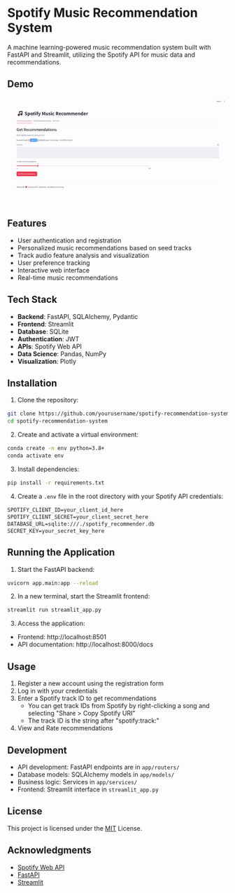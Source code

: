 # Spotify Music Recommendation System

A machine learning-powered music recommendation system built with FastAPI and Streamlit, utilizing the Spotify API for music data and recommendations.

## Demo

![Demo](demo/demo.gif)


## Features

- User authentication and registration
- Personalized music recommendations based on seed tracks
- Track audio feature analysis and visualization
- User preference tracking
- Interactive web interface
- Real-time music recommendations

## Tech Stack

- **Backend**: FastAPI, SQLAlchemy, Pydantic
- **Frontend**: Streamlit
- **Database**: SQLite
- **Authentication**: JWT
- **APIs**: Spotify Web API
- **Data Science**: Pandas, NumPy
- **Visualization**: Plotly

## Installation

1. Clone the repository:
```bash
git clone https://github.com/yourusername/spotify-recommendation-system.git
cd spotify-recommendation-system
```

2. Create and activate a virtual environment:
```bash
conda create -n env python=3.8+
conda activate env 
```

3. Install dependencies:
```bash
pip install -r requirements.txt
```

4. Create a `.env` file in the root directory with your Spotify API credentials:
```env
SPOTIFY_CLIENT_ID=your_client_id_here
SPOTIFY_CLIENT_SECRET=your_client_secret_here
DATABASE_URL=sqlite:///./spotify_recommender.db
SECRET_KEY=your_secret_key_here
```

## Running the Application

1. Start the FastAPI backend:
```bash
uvicorn app.main:app --reload
```

2. In a new terminal, start the Streamlit frontend:
```bash
streamlit run streamlit_app.py
```

3. Access the application:
- Frontend: http://localhost:8501
- API documentation: http://localhost:8000/docs

## Usage

1. Register a new account using the registration form
2. Log in with your credentials
3. Enter a Spotify track ID to get recommendations
   - You can get track IDs from Spotify by right-clicking a song and selecting "Share > Copy Spotify URI"
   - The track ID is the string after "spotify:track:"
4. View and Rate recommendations 

## Development

- API development: FastAPI endpoints are in `app/routers/`
- Database models: SQLAlchemy models in `app/models/`
- Business logic: Services in `app/services/`
- Frontend: Streamlit interface in `streamlit_app.py`

## License

This project is licensed under the [MIT](https://github.com/NiharP31/Spotify_Recommender_system/blob/main/LICENSE) License.

## Acknowledgments

- [Spotify Web API](https://developer.spotify.com/documentation/web-api/)
- [FastAPI](https://fastapi.tiangolo.com/)
- [Streamlit](https://streamlit.io/)

